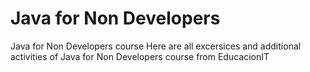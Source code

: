 # Java for Non Developers
Java for Non Developers course
Here are all excersices and additional activities of Java for Non Developers course from EducacionIT
